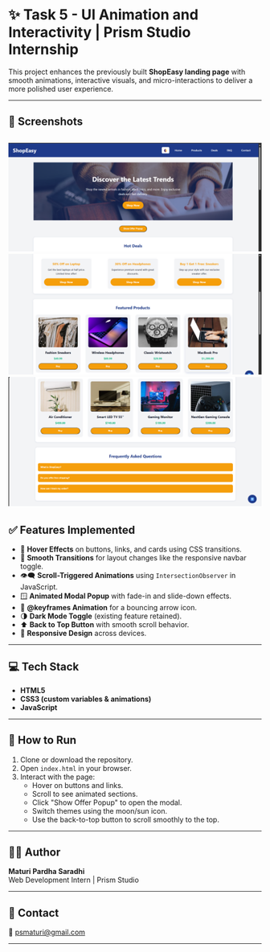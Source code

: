 # ✨ Task 5 - UI Animation and Interactivity | Prism Studio Internship

This project enhances the previously built **ShopEasy landing page** with smooth animations, interactive visuals, and micro-interactions to deliver a more polished user experience.

---

## 📸 Screenshots
![alt text](image-1.png)
![alt text](image-2.png)
![alt text](image-3.png)
---

## ✅ Features Implemented

- 🎯 **Hover Effects** on buttons, links, and cards using CSS transitions.
- 🔁 **Smooth Transitions** for layout changes like the responsive navbar toggle.
- 👁️‍🗨️ **Scroll-Triggered Animations** using `IntersectionObserver` in JavaScript.
- 🪟 **Animated Modal Popup** with fade-in and slide-down effects.
- 🔄 **@keyframes Animation** for a bouncing arrow icon.
- 🌗 **Dark Mode Toggle** (existing feature retained).
- ⬆️ **Back to Top Button** with smooth scroll behavior.
- 📱 **Responsive Design** across devices.

---

## 💻 Tech Stack

- **HTML5**
- **CSS3 (custom variables & animations)**
- **JavaScript**

---

## 📂 How to Run

1. Clone or download the repository.
2. Open `index.html` in your browser.
3. Interact with the page:
   - Hover on buttons and links.
   - Scroll to see animated sections.
   - Click "Show Offer Popup" to open the modal.
   - Switch themes using the moon/sun icon.
   - Use the back-to-top button to scroll smoothly to the top.

---

## 👨‍💻 Author

**Maturi Pardha Saradhi**  
Web Development Intern | Prism Studio

---

## 📧 Contact

📩 psmaturi@gmail.com

---
